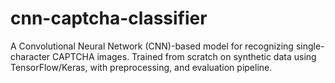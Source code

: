 # cnn-captcha-classifier
A Convolutional Neural Network (CNN)-based model for recognizing single-character CAPTCHA images. Trained from scratch on synthetic data using TensorFlow/Keras, with preprocessing, and evaluation pipeline.
